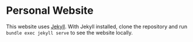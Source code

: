 # Personal Website

This website uses [Jekyll](https://jekyllrb.com/). With Jekyll installed, clone the repository and run `bundle exec jekyll serve` to see the website locally.
